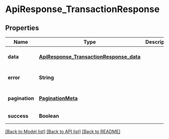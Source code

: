 # ApiResponse_TransactionResponse

## Properties

| Name           | Type                                                                                | Description | Notes                        |
| -------------- | ----------------------------------------------------------------------------------- | ----------- | ---------------------------- |
| **data**       | [**ApiResponse_TransactionResponse_data**](ApiResponse_TransactionResponse_data.md) |             | [optional] [default to null] |
| **error**      | **String**                                                                          |             | [optional] [default to null] |
| **pagination** | [**PaginationMeta**](PaginationMeta.md)                                             |             | [optional] [default to null] |
| **success**    | **Boolean**                                                                         |             | [default to null]            |

[[Back to Model list]](../README.md#documentation-for-models) [[Back to API list]](../README.md#documentation-for-api-endpoints) [[Back to README]](../README.md)
